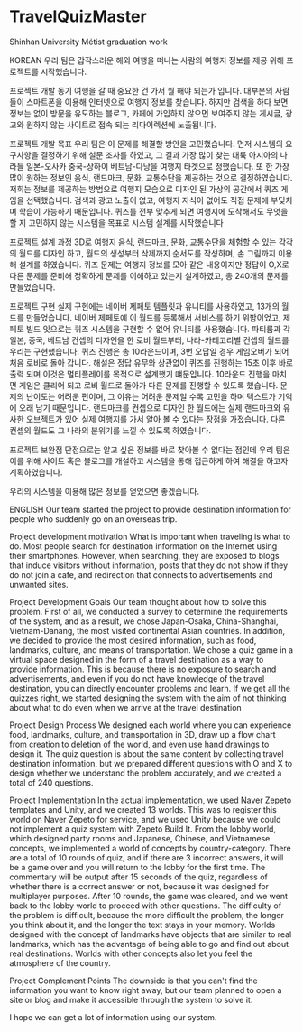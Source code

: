 # TravelQuizMaster
Shinhan University Métist graduation work

KOREAN
우리 팀은 갑작스러운 해외 여행을 떠나는 사람의 여행지 정보를 제공 위해 프로젝트를 시작했습니다.

프로젝트 개발 동기
여행을 갈 때 중요한 건 가서 뭘 해야 되는가 입니다. 대부분의 사람들이 스마트폰을 이용해 인터넷으로 여행지 정보를 찾습니다. 하지만 검색을 하다 보면 정보는 없이 방문을 유도하는 블로그, 카페에 가입하지 않으면 보여주지 않는 게시글, 광고와 원하지 않는 사이트로 접속 되는 리다이렉션에 노출됩니다.

프로젝트 개발 목표
우리 팀은 이 문제를 해결할 방안을 고민했습니다.
먼저 시스템의 요구사항을 결정하기 위해 설문 조사를 하였고, 그 결과  가장 많이 찾는 대륙 아시아의 나라들 일본-오사카 중국-상하이 베트남-다낭을 여행지 타겟으로 정했습니다. 또 한 가장 많이 원하는 정보인 음식, 랜드마크, 문화, 교통수단을 제공하는 것으로 결정하였습니다.
저희는 정보를 제공하는 방법으로 여행지 모습으로 디자인 된 가상의 공간에서 퀴즈 게임을 선택했습니다. 검색과 광고 노출이 없고, 여행지 지식이 없어도 직접 문제에 부딪치며 학습이 가능하기 때문입니다. 퀴즈를 전부 맞추게 되면 여행지에 도착해서도 무엇을 할 지 고민하지 않는 시스템을 목표로 시스템 설계를 시작했습니다

프로젝트 설계 과정
3D로 여행지 음식, 랜드마크, 문화, 교통수단을 체험할 수 있는 각각의 월드를 디자인 하고, 월드의 생성부터 삭제까지 순서도를 작성하며, 손 그림까지 이용해 설계를 하였습니다. 퀴즈 문제는 여행지 정보를 모아 같은 내용이지만 정답이 O,X로 다른 문제를 준비해 정확하게 문제를 이해하고 있는지 설계하였고, 총 240개의 문제를 만들었습니다.

프로젝트 구현
실제 구현에는 네이버 제페토 템플릿과 유니티를 사용하였고, 13개의 월드를 만들었습니다. 네이버 제페토에 이 월드를 등록해서 서비스를 하기 위함이었고, 제페토 빌드 잇으로는 퀴즈 시스템을 구현할 수 없어 유니티를 사용했습니다.
파티룸과 각 일본, 중국, 베트남 컨셉의 디자인을 한 로비 월드부터, 나라-카테고리별 컨셉의 월드를 우리는 구현했습니다.
퀴즈 진행은 총 10라운드이며, 3번 오답일 경우 게임오버가 되어 처음 로비로 돌아 갑니다. 해설은 정답 유무와 상관없이 퀴즈를 진행하는 15초 이후 바로 출력 되며 이것은 멀티플레이를 목적으로 설계했기 떄문입니다. 10라운드 진행을 마치면 게임은 클리어 되고 로비 월드로 돌아가 다른 문제를 진행할 수 있도록 했습니다.
문제의 난이도는 어려운 편이며, 그 이유는 어려운 문제일 수록 고민을 하며 텍스트가 기억에 오래 남기 때문입니다.
랜드마크를 컨셉으로 디자인 한 월드에는 실제 랜드마크와 유사한 오브젝트가 있어 실제 여행지를 가서 알아 볼 수 있다는 장점을 가졌습니다. 다른 컨셉의 월드도 그 나라의 분위기를 느낄 수 있도록 하였습니다. 

프로젝트 보완점
단점으로는 알고 싶은 정보를 바로 찾아볼 수 없다는 점인데 우리 팀은 이를 위해 사이트 혹은 블로그를 개설하고 시스템을 통해 접근하게 하여 해결을 하고자 계획하였습니다.

우리의 시스템을 이용해 많은 정보를 얻었으면 좋겠습니다.

ENGLISH
Our team started the project to provide destination information for people who suddenly go on an overseas trip.

Project development motivation
What is important when traveling is what to do. Most people search for destination information on the Internet using their smartphones. However, when searching, they are exposed to blogs that induce visitors without information, posts that they do not show if they do not join a cafe, and redirection that connects to advertisements and unwanted sites.

Project Development Goals
Our team thought about how to solve this problem.
First of all, we conducted a survey to determine the requirements of the system, and as a result, we chose Japan-Osaka, China-Shanghai, Vietnam-Danang, the most visited continental Asian countries. In addition, we decided to provide the most desired information, such as food, landmarks, culture, and means of transportation.
We chose a quiz game in a virtual space designed in the form of a travel destination as a way to provide information. This is because there is no exposure to search and advertisements, and even if you do not have knowledge of the travel destination, you can directly encounter problems and learn. If we get all the quizzes right, we started designing the system with the aim of not thinking about what to do even when we arrive at the travel destination

Project Design Process
We designed each world where you can experience food, landmarks, culture, and transportation in 3D, draw up a flow chart from creation to deletion of the world, and even use hand drawings to design it. The quiz question is about the same content by collecting travel destination information, but we prepared different questions with O and X to design whether we understand the problem accurately, and we created a total of 240 questions.

Project Implementation
In the actual implementation, we used Naver Zepeto templates and Unity, and we created 13 worlds. This was to register this world on Naver Zepeto for service, and we used Unity because we could not implement a quiz system with Zepeto Build It.
From the lobby world, which designed party rooms and Japanese, Chinese, and Vietnamese concepts, we implemented a world of concepts by country-category.
There are a total of 10 rounds of quiz, and if there are 3 incorrect answers, it will be a game over and you will return to the lobby for the first time. The commentary will be output after 15 seconds of the quiz, regardless of whether there is a correct answer or not, because it was designed for multiplayer purposes. After 10 rounds, the game was cleared, and we went back to the lobby world to proceed with other questions.
The difficulty of the problem is difficult, because the more difficult the problem, the longer you think about it, and the longer the text stays in your memory.
Worlds designed with the concept of landmarks have objects that are similar to real landmarks, which has the advantage of being able to go and find out about real destinations. Worlds with other concepts also let you feel the atmosphere of the country. 

Project Complement Points
The downside is that you can't find the information you want to know right away, but our team planned to open a site or blog and make it accessible through the system to solve it.

I hope we can get a lot of information using our system.
